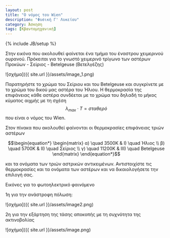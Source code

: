 ```yaml
---
layout: post
title: "O νόμος του Wien"
description: "Φυσική Γ' Λυκείου"
category: Άσκηση
tags: [Κβαντομηχανική]
---
```

{% include JB/setup %}

Στην εικόνα που ακολουθεί φαίνεται ένα τμήμα του έναστρου χειμερινού ουρανού. Πρόκειται για
το γνωστό χειμερινό τρίγωνο των αστέρων Προκύων - Σείριος - Betelgeuse (Βετελγέζης)


![σχήμα]({{ site.url }}/assets/image_1.png) 


Παρατηρήστε το χρώμα του Σείριου και του Betelgeuse και συγκρίνετε με το χρώμα του δικού
μας αστέρα του Ήλιου. Η θερμοκρασία της επιφάνειας κάθε αστέρα συνδέεται με το χρώμα του 
δηλαδή το μήκος κύματος αιχμής με τη σχέση $$λ_{max} \cdot T = σταθερό$$ που είναι ο νόμος
του Wien.

Στον πίνακα που ακολουθεί φαίνονται οι θερμοκρασίες επιφάνειας τριών αστέρων

$$\begin{equation*}
\begin{matrix}
α) \quad 3500Κ & Ι) \quad Ήλιος \\
β) \quad 5700Κ & ΙΙ) \quad Σείριος \\
γ) \quad 11200Κ & ΙΙΙ) \quad Betelgeuse
\end{matrix}
\end{equation*}$$

και τα ονόματα των τριών αστρικών αντικειμένων. 
Αντιστοιχίστε τις θερμοκρασίες και τα ονόματα των αστέρων και να δικαιολογήσετε την επιλογή σας.


Εικόνες για το φωτοηλεκτρικό φαινόμενο


1η για την ανάστροφη πόλωση:

![σχήμα]({{ site.url }}/assets/image2.png) 


2η για την εξάρτηση της τάσης αποκοπής με τη συχνότητα της ακτινοβολίας

![σχήμα]({{ site.url }}/assets/image.png) 
